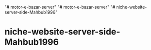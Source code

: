 "# motor-e-bazar-server" 
"# motor-e-bazar-server" 
"# niche-website-server-side-Mahbub1996" 
# niche-website-server-side-Mahbub1996
